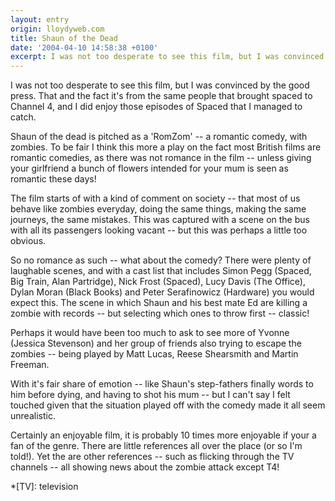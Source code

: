 ```yaml
---
layout: entry
origin: lloydyweb.com
title: Shaun of the Dead
date: '2004-04-10 14:58:38 +0100'
excerpt: I was not too desperate to see this film, but I was convinced by the good press.
---
```

I was not too desperate to see this film, but I was convinced by the good press. That and the fact it's from the same people that brought spaced to Channel 4, and I did enjoy those episodes of Spaced that I managed to catch.

Shaun of the dead is pitched as a 'RomZom' -- a romantic comedy, with zombies. To be fair I think this more a play on the fact most British films are romantic comedies, as there was not romance in the film -- unless giving your girlfriend a bunch of flowers intended for your mum is seen as romantic these days!

The film starts of with a kind of comment on society -- that most of us behave like zombies everyday, doing the same things, making the same journeys, the same mistakes. This was captured with a scene on the bus with all its passengers looking vacant -- but this was perhaps a little too obvious.

So no romance as such -- what about the comedy? There were plenty of laughable scenes, and with a cast list that includes Simon Pegg (Spaced, Big Train, Alan Partridge), Nick Frost (Spaced), Lucy Davis (The Office), Dylan Moran (Black Books) and Peter Serafinowicz (Hardware) you would expect this. The scene in which Shaun and his best mate Ed are killing a zombie with records -- but selecting which ones to throw first -- classic!

Perhaps it would have been too much to ask to see more of Yvonne (Jessica Stevenson) and her group of friends also trying to escape the zombies -- being played by Matt Lucas, Reese Shearsmith and Martin Freeman.

With it's fair share of emotion -- like Shaun's step-fathers finally words to him before dying, and having to shot his mum -- but I can't say I felt touched given that the situation played off with the comedy made it all seem unrealistic.

Certainly an enjoyable film, it is probably 10 times more enjoyable if your a fan of the genre. There are little references all over the place (or so I'm told!). Yet the are other references -- such as flicking through the TV channels -- all showing news about the zombie attack except T4!

*[TV]: television